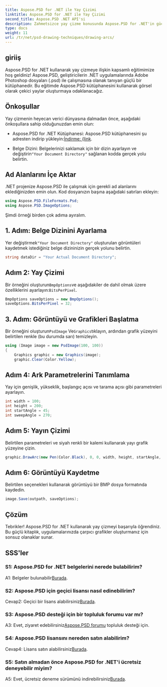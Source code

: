 ```yaml
---
title: Aspose.PSD for .NET ile Yay Çizimi
linktitle: Aspose.PSD for .NET ile Yay Çizimi
second_title: Aspose.PSD .NET API'si
description: Zahmetsizce yay çizme konusunda Aspose.PSD for .NET'in gücünü keşfedin. Uygulamalarınızdaki çarpıcı grafikler için adım adım eğitimimizi izleyin.
type: docs
weight: 11
url: /tr/net/psd-drawing-techniques/drawing-arcs/
---
```

## giriiş

Aspose.PSD for .NET kullanarak yay çizmeye ilişkin kapsamlı eğitimimize hoş geldiniz! Aspose.PSD, geliştiricilerin .NET uygulamalarında Adobe Photoshop dosyaları (.psd) ile çalışmasına olanak tanıyan güçlü bir kütüphanedir. Bu eğitimde Aspose.PSD kütüphanesini kullanarak görsel olarak çekici yaylar oluşturmaya odaklanacağız.

## Önkoşullar

Yay çizmenin heyecan verici dünyasına dalmadan önce, aşağıdaki önkoşullara sahip olduğunuzdan emin olun:

-  Aspose.PSD for .NET Kütüphanesi: Aspose.PSD kütüphanesini şu adresten indirip yükleyin:[İndirme: {link](https://releases.aspose.com/psd/net/).

-  Belge Dizini: Belgelerinizi saklamak için bir dizin ayarlayın ve değiştirin`"Your Document Directory"` sağlanan kodda gerçek yolu belirtin.

## Ad Alanlarını İçe Aktar

.NET projenize Aspose.PSD ile çalışmak için gerekli ad alanlarını eklediğinizden emin olun. Kod dosyanızın başına aşağıdaki satırları ekleyin:

```csharp
using Aspose.PSD.FileFormats.Psd;
using Aspose.PSD.ImageOptions;
```

Şimdi örneği birden çok adıma ayıralım.

## 1. Adım: Belge Dizinini Ayarlama

 Yer değiştirmek`"Your Document Directory"` oluşturulan görüntüleri kaydetmek istediğiniz belge dizininizin gerçek yolunu belirtin.

```csharp
string dataDir = "Your Actual Document Directory";
```

## Adım 2: Yay Çizimi

 Bir örneğini oluşturun`BmpOptions`ve aşağıdakiler de dahil olmak üzere özelliklerini ayarlayın:`BitsPerPixel`.

```csharp
BmpOptions saveOptions = new BmpOptions();
saveOptions.BitsPerPixel = 32;
```

## 3. Adım: Görüntüyü ve Grafikleri Başlatma

 Bir örneğini oluşturun`PsdImage` Ve`Graphics`tıklayın, ardından grafik yüzeyini belirtilen renkle (bu durumda sarı) temizleyin.

```csharp
using (Image image = new PsdImage(100, 100))
{
    Graphics graphic = new Graphics(image);
    graphic.Clear(Color.Yellow);
```

## Adım 4: Ark Parametrelerini Tanımlama

Yay için genişlik, yükseklik, başlangıç açısı ve tarama açısı gibi parametreleri ayarlayın.

```csharp
int width = 100;
int height = 200;
int startAngle = 45;
int sweepAngle = 270;
```

## Adım 5: Yayın Çizimi

Belirtilen parametreleri ve siyah renkli bir kalemi kullanarak yayı grafik yüzeyine çizin.

```csharp
graphic.DrawArc(new Pen(Color.Black), 0, 0, width, height, startAngle, sweepAngle);
```

## Adım 6: Görüntüyü Kaydetme

Belirtilen seçenekleri kullanarak görüntüyü bir BMP dosya formatında kaydedin.

```csharp
image.Save(outpath, saveOptions);
```

## Çözüm

Tebrikler! Aspose.PSD for .NET kullanarak yay çizmeyi başarıyla öğrendiniz. Bu güçlü kitaplık, uygulamalarınızda çarpıcı grafikler oluşturmanız için sonsuz olanaklar sunar.

## SSS'ler

### S1: Aspose.PSD for .NET belgelerini nerede bulabilirim?

 A1: Belgeler bulunabilir[Burada](https://reference.aspose.com/psd/net/).

### S2: Aspose.PSD için geçici lisansı nasıl edinebilirim?

 Cevap2: Geçici bir lisans alabilirsiniz[Burada](https://purchase.aspose.com/temporary-license/).

### S3: Aspose.PSD desteği için bir topluluk forumu var mı?

 A3: Evet, ziyaret edebilirsiniz[Aspose.PSD forumu](https://forum.aspose.com/c/psd/34) topluluk desteği için.

### S4: Aspose.PSD lisansını nereden satın alabilirim?

 Cevap4: Lisans satın alabilirsiniz[Burada](https://purchase.aspose.com/buy).

### S5: Satın almadan önce Aspose.PSD for .NET'i ücretsiz deneyebilir miyim?

 A5: Evet, ücretsiz deneme sürümünü indirebilirsiniz[Burada](https://releases.aspose.com/).
